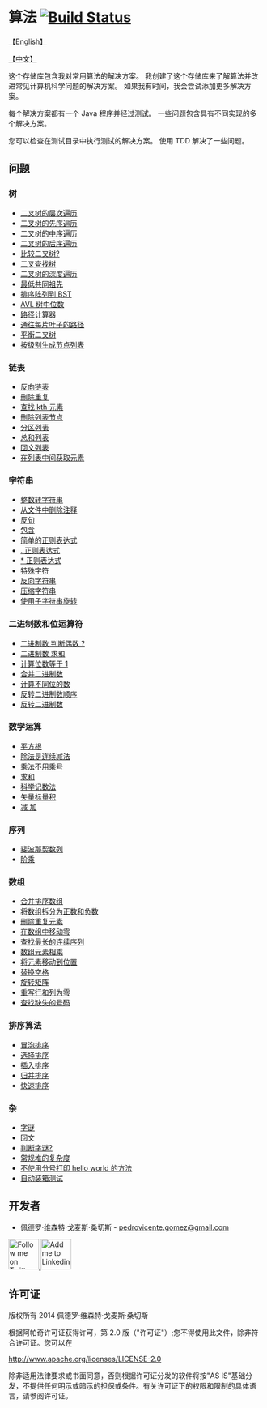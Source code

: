算法  [![Build Status](https://travis-ci.org/pedrovgs/Algorithms.svg?branch=master)](https://travis-ci.org/pedrovgs/Algorithms)
==========
[【English】](https://github.com/cs151222/Algorithms/blob/master/README_us.md)

[【中文】](https://github.com/cs151222/Algorithms/blob/master/README.md)

这个存储库包含我对常用算法的解决方案。 我创建了这个存储库来了解算法并改进常见计算机科学问题的解决方案。 如果我有时间，我会尝试添加更多解决方案。 

每个解决方案都有一个 Java 程序并经过测试。 一些问题包含具有不同实现的多个解决方案。

您可以检查在测试目录中执行测试的解决方案。 使用 TDD 解决了一些问题。 

问题 
--------

### 树

* [二叉树的层次遍历](https://github.com/pedrovgs/Algorithms/blob/master/src/main/java/com/github/pedrovgs/problem13/BinaryTreeByLevel.java)
* [二叉树的先序遍历](https://github.com/pedrovgs/Algorithms/blob/master/src/main/java/com/github/pedrovgs/problem14/BinaryTreePreOrder.java)
* [二叉树的中序遍历](https://github.com/pedrovgs/Algorithms/blob/master/src/main/java/com/github/pedrovgs/problem15/BinaryTreeInOrder.java)
* [二叉树的后序遍历](https://github.com/pedrovgs/Algorithms/blob/master/src/main/java/com/github/pedrovgs/problem16/BinaryTreePostOrder.java)
* [比较二叉树?](https://github.com/pedrovgs/Algorithms/blob/master/src/main/java/com/github/pedrovgs/problem17/BinaryTreeEquals.java)
* [二叉查找树 ](https://github.com/pedrovgs/Algorithms/blob/master/src/main/java/com/github/pedrovgs/problem18/IsBST.java)
* [二叉树的深度遍历](https://github.com/pedrovgs/Algorithms/blob/master/src/main/java/com/github/pedrovgs/problem19/BinaryTreeDepth.java)
* [最低共同祖先](https://github.com/pedrovgs/Algorithms/blob/master/src/main/java/com/github/pedrovgs/problem21/LowestCommonAncestor.java)
* [排序阵列到 BST](https://github.com/pedrovgs/Algorithms/blob/master/src/main/java/com/github/pedrovgs/problem24/SortedArrayToBST.java)
* [AVL 树中位数](https://github.com/pedrovgs/Algorithms/blob/master/src/main/java/com/github/pedrovgs/problem36/AvlTreeMedian.java)
* [路径计算器](https://github.com/pedrovgs/Algorithms/blob/master/src/main/java/com/github/pedrovgs/problem37/PathCalculator.java)
* [通往每片叶子的路径](https://github.com/pedrovgs/Algorithms/blob/master/src/main/java/com/github/pedrovgs/problem38/PathToEveryLeaf.java)
* [平衡二叉树](https://github.com/pedrovgs/Algorithms/blob/master/src/main/java/com/github/pedrovgs/problem65/IsTreeBalanced.java)
* [按级别生成节点列表 ](https://github.com/pedrovgs/Algorithms/blob/master/src/main/java/com/github/pedrovgs/problem66/TreeToListByLevel.java)

### 链表

* [反向链表](https://github.com/pedrovgs/Algorithms/blob/master/src/main/java/com/github/pedrovgs/problem22/ReverseLinkedList.java)
* [删除重复](https://github.com/pedrovgs/Algorithms/blob/master/src/main/java/com/github/pedrovgs/problem57/RemoveListDuplicatedElements.java)
* [查找 kth 元素](https://github.com/pedrovgs/Algorithms/blob/master/src/main/java/com/github/pedrovgs/problem58/FindKthElement.java)
* [删除列表节点](https://github.com/pedrovgs/Algorithms/blob/master/src/main/java/com/github/pedrovgs/problem59/DeleteListNode.java)
* [分区列表](https://github.com/pedrovgs/Algorithms/blob/master/src/main/java/com/github/pedrovgs/problem60/PartitionList.java)
* [总和列表](https://github.com/pedrovgs/Algorithms/blob/master/src/main/java/com/github/pedrovgs/problem61/SumLists.java)
* [回文列表 ](https://github.com/pedrovgs/Algorithms/blob/master/src/main/java/com/github/pedrovgs/problem62/PalindromeList.java)
* [在列表中间获取元素](https://github.com/pedrovgs/Algorithms/blob/master/src/main/java/com/github/pedrovgs/problem64/GetTheElementInTheMiddleOfTheList.java)

### 字符串

* [整数转字符串 ](https://github.com/pedrovgs/Algorithms/blob/master/src/main/java/com/github/pedrovgs/problem11/IntToString.java)
* [从文件中删除注释](https://github.com/pedrovgs/Algorithms/blob/master/src/main/java/com/github/pedrovgs/problem23/RemoveComments.java)
* [反句 ](https://github.com/pedrovgs/Algorithms/blob/master/src/main/java/com/github/pedrovgs/problem27/ReverseSentence.java)
* [包含](https://github.com/pedrovgs/Algorithms/blob/master/src/main/java/com/github/pedrovgs/problem32/Contains.java)
* [简单的正则表达式 ](https://github.com/pedrovgs/Algorithms/blob/master/src/main/java/com/github/pedrovgs/problem33/SimpleRegularExpression.java)
* [ . 正则表达式](https://github.com/pedrovgs/Algorithms/blob/master/src/main/java/com/github/pedrovgs/problem34/DotRegularExpression.java)
* [ * 正则表达式](https://github.com/pedrovgs/Algorithms/blob/master/src/main/java/com/github/pedrovgs/problem35/AsteriskRegularExpression.java)
* [特殊字符](https://github.com/pedrovgs/Algorithms/blob/master/src/main/java/com/github/pedrovgs/problem50/UniqueChars.java)
* [反向字符串](https://github.com/pedrovgs/Algorithms/blob/master/src/main/java/com/github/pedrovgs/problem51/ReverseString.java)
* [压缩字符串](https://github.com/pedrovgs/Algorithms/blob/master/src/main/java/com/github/pedrovgs/problem53/CompressString.java)
* [使用子字符串旋转 ](https://github.com/pedrovgs/Algorithms/blob/master/src/main/java/com/github/pedrovgs/problem56/IsRotationUsingIsSubstring.java)

### 二进制数和位运算符 

* [二进制数 判断偶数 ?](https://github.com/pedrovgs/Algorithms/blob/master/src/main/java/com/github/pedrovgs/problem68/IsEven.java)
* [二进制数 求和](https://github.com/pedrovgs/Algorithms/blob/master/src/main/java/com/github/pedrovgs/problem3/SumBinaryNumbers.java)
* [计算位数等于 1 ](https://github.com/pedrovgs/Algorithms/blob/master/src/main/java/com/github/pedrovgs/problem1/BitsCounter.java)
* [合并二进制数 ](https://github.com/pedrovgs/Algorithms/blob/master/src/main/java/com/github/pedrovgs/problem67/MergeBinaryNumbers.java)
* [计算不同位的数](https://github.com/pedrovgs/Algorithms/blob/master/src/main/java/com/github/pedrovgs/problem69/BitsToTransform.java)
* [反转二进制数顺序 ](https://github.com/pedrovgs/Algorithms/blob/master/src/main/java/com/github/pedrovgs/problem70/ReverseOrderOfBinaryNumber.java)
* [反转二进制数 ](https://github.com/pedrovgs/Algorithms/blob/master/src/main/java/com/github/pedrovgs/problem71/ReverseBinaryNumber.java)

### 数学运算 

* [平方根](https://github.com/pedrovgs/Algorithms/blob/master/src/main/java/com/github/pedrovgs/problem4/SquareRoot.java)
* [除法是连续减法](https://github.com/pedrovgs/Algorithms/blob/master/src/main/java/com/github/pedrovgs/problem5/DivideUsingSubtraction.java)
* [乘法不用乘号](https://github.com/pedrovgs/Algorithms/blob/master/src/main/java/com/github/pedrovgs/problem20/MultiplicationWithoutMultiply.java)
* [求和 ](https://github.com/pedrovgs/Algorithms/blob/master/src/main/java/com/github/pedrovgs/problem28/FindSums.java)
* [科学记数法 ](https://github.com/pedrovgs/Algorithms/blob/master/src/main/java/com/github/pedrovgs/problem30/ScientificNotation.java)
* [矢量标量积 ](https://github.com/pedrovgs/Algorithms/blob/master/src/main/java/com/github/pedrovgs/problem2/VectorScalarProduct.java)
* [减 加 ](https://github.com/pedrovgs/Algorithms/blob/master/src/main/java/com/github/pedrovgs/problem73/SubtractAdding.java)

### 序列 

* [斐波那契数列 ](https://github.com/pedrovgs/Algorithms/blob/master/src/main/java/com/github/pedrovgs/problem7/FibonacciNumbers.java)
* [阶乘](https://github.com/pedrovgs/Algorithms/blob/master/src/main/java/com/github/pedrovgs/problem9/Factorial.java)

### 数组 

* [合并排序数组 ](https://github.com/pedrovgs/Algorithms/blob/master/src/main/java/com/github/pedrovgs/problem6/MergeSortedArrays.java)
* [将数组拆分为正数和负数 ](https://github.com/pedrovgs/Algorithms/blob/master/src/main/java/com/github/pedrovgs/problem8/SplitArray.java)
* [删除重复元素 ](https://github.com/pedrovgs/Algorithms/blob/master/src/main/java/com/github/pedrovgs/problem10/RemoveDuplicates.java)
* [在数组中移动零 ](https://github.com/pedrovgs/Algorithms/blob/master/src/main/java/com/github/pedrovgs/problem12/MoveZerosInArray.java)
* [查找最长的连续序列](https://github.com/pedrovgs/Algorithms/blob/master/src/main/java/com/github/pedrovgs/problem31/FindLongestConsecutiveSequence.java)
* [数组元素相乘 ](https://github.com/pedrovgs/Algorithms/blob/master/src/main/java/com/github/pedrovgs/problem39/MultiplyArrayElements.java)
* [将元素移动到位置 ](https://github.com/pedrovgs/Algorithms/blob/master/src/main/java/com/github/pedrovgs/problem40/MoveElementsToPositions.java)
* [替换空格 ](https://github.com/pedrovgs/Algorithms/blob/master/src/main/java/com/github/pedrovgs/problem52/ReplaceSpaces.java)
* [旋转矩阵 ](https://github.com/pedrovgs/Algorithms/blob/master/src/main/java/com/github/pedrovgs/problem54/RotateMatrix.java)
* [重写行和列为零](https://github.com/pedrovgs/Algorithms/blob/master/src/main/java/com/github/pedrovgs/problem55/RewriteRowAndColumnsWithZeros.java)
* [查找缺失的号码](https://github.com/pedrovgs/Algorithms/blob/master/src/main/java/com/github/pedrovgs/problem72/FindTheMissingNumber.java)

### 排序算法

* [冒泡排序 ](https://github.com/pedrovgs/Algorithms/blob/master/src/main/java/com/github/pedrovgs/problem74/BubbleSort.java)
* [选择排序](https://github.com/pedrovgs/Algorithms/blob/master/src/main/java/com/github/pedrovgs/problem75/SelectionSort.java)
* [插入排序 ](https://github.com/pedrovgs/Algorithms/blob/master/src/main/java/com/github/pedrovgs/problem76/InsertionSort.java)
* [归并排序 ](https://github.com/pedrovgs/Algorithms/blob/master/src/main/java/com/github/pedrovgs/problem79/MergeSort.java)
* [快速排序](https://github.com/pedrovgs/Algorithms/blob/master/src/main/java/com/github/pedrovgs/problem80/QuickSort.java)


### 杂

* [字谜 ](https://github.com/pedrovgs/Algorithms/blob/master/src/main/java/com/github/pedrovgs/problem25/Anagrams.java)
* [回文 ](https://github.com/pedrovgs/Algorithms/blob/master/src/main/java/com/github/pedrovgs/problem26/Palindromes.java)
* [判断字谜?](https://github.com/pedrovgs/Algorithms/blob/master/src/main/java/com/github/pedrovgs/problem29/AreAnagrams.java)
* [常规堆的复杂度](https://github.com/pedrovgs/Algorithms/blob/master/src/main/java/com/github/pedrovgs/problem63/ConstantComplexityOrderStack.java)
* [不使用分号打印 hello world 的方法](https://github.com/pedrovgs/Algorithms/blob/master/src/main/java/com/github/pedrovgs/problem77/HelloWorldWithoutSemicolon.java)
* [自动装箱测试](https://github.com/pedrovgs/Algorithms/blob/master/src/main/java/com/github/pedrovgs/problem78/AutoBoxingTrick.java)

开发者
-------

* 佩德罗·维森特·戈麦斯·桑切斯 - <pedrovicente.gomez@gmail.com>

<a href="https://twitter.com/pedro_g_s">
  <img alt="Follow me on Twitter" src="https://image.freepik.com/iconos-gratis/twitter-logo_318-40209.jpg" height="60" width="60"/>
</a>
<a href="https://es.linkedin.com/in/pedrovgs">
  <img alt="Add me to Linkedin" src="https://image.freepik.com/iconos-gratis/boton-del-logotipo-linkedin_318-84979.png" height="60" width="60"/>
</a>

许可证
-------

版权所有 2014 佩德罗·维森特·戈麦斯·桑切斯

根据阿帕奇许可证获得许可，第 2.0 版（"许可证"）;您不得使用此文件，除非符合许可证。您可以在

http://www.apache.org/licenses/LICENSE-2.0

除非适用法律要求或书面同意，否则根据许可证分发的软件将按"AS IS"基础分发，不提供任何明示或暗示的担保或条件。有关许可证下的权限和限制的具体语言，请参阅许可证。
